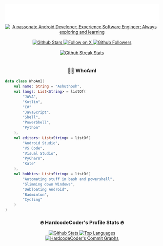 <!-- Animated Header -->
<div align="center">
    <a href="https://github.com/HardcodeCoder">
        <img alt="Hey! I'm HardcodeCoder" src="./name.svg" />
    </a>
    <br />
    <a href="https://github.com/DenverCoder1/readme-typing-svg">
        <img
            alt="A passonate Android Developer; Experience Software Engineer; Always exploring and learning"
            src="https://readme-typing-svg.demolab.com/?font=Noto%20Sans&color=74FCDF&center=true&lines=A%20passonate%20Android%20Developer;Experienced%20Software%20Engineer;%20Always%20exploring%20and%20learning" />
    </a>
</div>
<br />

<!-- Social Links -->
<div align="center">
    <a href="https://github.com/HardcodeCoder?tab=repositories&sort=stargazers">
        <img
            alt="Github Stars"
            src="https://img.shields.io/github/stars/HardcodeCoder?style=for-the-badge&logo=apachespark&labelColor=35383E&logoColor=FFFFFF&color=AAFF89" />
    </a>
    <a href="https://x.com/hardcodecoder">
        <img
            alt="Follow on X"
            src="https://img.shields.io/badge/@HardcodeCoder-35383E?style=for-the-badge&logo=x&labelColor=35383E&logoColor=FFFFFF&color=FFF289" />
    </a>
    <a href="https://github.com/HardcodeCoder?tab=followers">
        <img
            alt="Github Followers"
            src="https://img.shields.io/github/followers/HardcodeCoder?style=for-the-badge&logo=github&labelColor=35383E&logoColor=FFFFFF&color=539BF5" />
    </a>
</div>
<br />

<!-- Github Streak Stats -->
<div align="center">
    <a href="https://github.com/DenverCoder1/github-readme-streak-stats">
        <img
            alt="Github Streak Stats"
            src="https://github-readme-streak-stats-livid-delta.vercel.app?user=HardcodeCoder&theme=github-dark&border_radius=8&mode=weekly&border=AAFF89&stroke=AAFF89&dates=AAFF89&ring=AAFF89&fire=539BF5" />
    </a>
</div>
<br />

<!-- Who am I section -->
<div align="center">
    <h3>👨‍💻 WhoAmI</h3>
</div>

```kotlin
data class WhoAmI(
    val name: String = "Ashuthosh",
    val langs: List<String> = listOf(
        "JAVA",
        "Kotlin",
        "C#"
        "JavaScript",
        "Shell",
        "PowerShell",
        "Python"
    ),
    val editors: List<String> = listOf(
        "Android Studio",
        "VS Code",
        "Visual Studio",
        "PyCharm",
        "Kate"
    ),
    val hobbies: List<String> = listOf(
        "Automating stuff in bash and powershell",
        "Slimming down Windows",
        "Debloating Android",
        "Badminton",
        "Cycling"
    )
)
```

<!-- Github profile stats and graph -->
<div align="center">
    <h3>🔥 HardcodeCoder's Profile Stats 🔥</h3>
    <a href="https://github.com/anuraghazra/github-readme-stats">
        <img
            height="200"
            alt="Github Stats"
            src="https://github-readme-stats.vercel.app/api?username=HardcodeCoder&hide=contribs&show=reviews&show_icons=true&custom_title=Github%20Stats&number_format=long&border_radius=8&theme=github_dark&border_color=AAFF89&icon_color=AAFF89&title_color=539BF5&ring_color=AAFF89" />
    </a>
    <a href="https://github.com/anuraghazra/github-readme-stats">
        <img
            height="200"
            alt="Top Languages"
            src="https://github-readme-stats.vercel.app/api/top-langs/?username=HardcodeCoder&langs_count=8&hide=Jupyter%20Notebook&layout=compact&border_radius=8&theme=github_dark&border_color=AAFF89&title_color=539BF5" />
    </a>
</div>

<div align="center">
    <a href="https://github.com/ashutosh00710/github-readme-activity-graph">
        <img
            width="800"
            alt="HardcodeCoder's Commit Graphs"
            src="https://github-readme-activity-graph.vercel.app/graph/?username=HardcodeCoder&custom_title=Commits%20History&radius=16&theme=github-compact&bg_color=0D1117&title_color=539BF5&color=FFFFFF&line=AAFF89&point=FFFFFF" />
    </a>
</div>